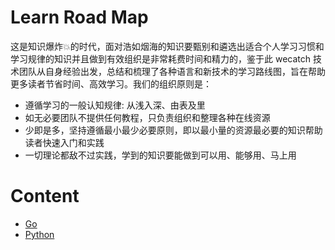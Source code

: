 # Learn Road Map

这是知识爆炸💥的时代，面对浩如烟海的知识要甄别和遴选出适合个人学习习惯和学习规律的知识并且做到有效组织是非常耗费时间和精力的，鉴于此 wecatch 技术团队从自身经验出发，总结和梳理了各种语言和新技术的学习路线图，旨在帮助更多读者节省时间、高效学习。我们的组织原则是：

- 遵循学习的一般认知规律: 从浅入深、由表及里
- 如无必要团队不提供任何教程，只负责组织和整理各种在线资源
- 少即是多，坚持遵循最小最少必要原则，即以最小量的资源最必要的知识帮助读者快速入门和实践
- 一切理论都敌不过实践，学到的知识要能做到可以用、能够用、马上用

# Content

- [Go](go.md)
- [Python](python.md)
